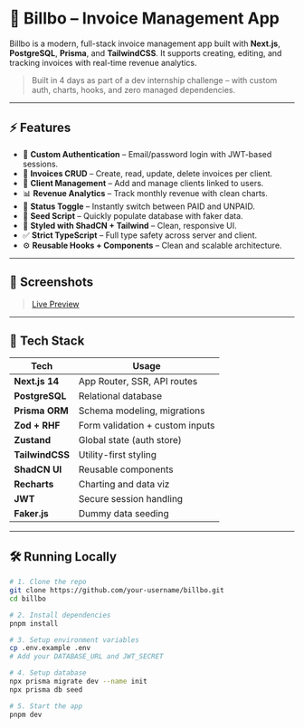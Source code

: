 # 🧾 Billbo – Invoice Management App

Billbo is a modern, full-stack invoice management app built with **Next.js**, **PostgreSQL**, **Prisma**, and **TailwindCSS**. It supports creating, editing, and tracking invoices with real-time revenue analytics.

> Built in 4 days as part of a dev internship challenge – with custom auth, charts, hooks, and zero managed dependencies.

---

## ⚡ Features

* 🔐 **Custom Authentication** – Email/password login with JWT-based sessions.
* 📄 **Invoices CRUD** – Create, read, update, delete invoices per client.
* 👥 **Client Management** – Add and manage clients linked to users.
* 📊 **Revenue Analytics** – Track monthly revenue with clean charts.
* 🚦 **Status Toggle** – Instantly switch between PAID and UNPAID.
* 📁 **Seed Script** – Quickly populate database with faker data.
* 💅 **Styled with ShadCN + Tailwind** – Clean, responsive UI.
* ✅ **Strict TypeScript** – Full type safety across server and client.
* ⚙️ **Reusable Hooks + Components** – Clean and scalable architecture.

---

## 📸 Screenshots

> [Live Preview](https://bilboo.vercel.app/)

---

## 🧠 Tech Stack

| Tech            | Usage                           |
| --------------- | ------------------------------- |
| **Next.js 14**  | App Router, SSR, API routes     |
| **PostgreSQL**  | Relational database             |
| **Prisma ORM**  | Schema modeling, migrations     |
| **Zod + RHF**   | Form validation + custom inputs |
| **Zustand**     | Global state (auth store)       |
| **TailwindCSS** | Utility-first styling           |
| **ShadCN UI**   | Reusable components             |
| **Recharts**    | Charting and data viz           |
| **JWT**         | Secure session handling         |
| **Faker.js**    | Dummy data seeding              |

---

## 🛠️ Running Locally

```bash
# 1. Clone the repo
git clone https://github.com/your-username/billbo.git
cd billbo

# 2. Install dependencies
pnpm install

# 3. Setup environment variables
cp .env.example .env
# Add your DATABASE_URL and JWT_SECRET

# 4. Setup database
npx prisma migrate dev --name init
npx prisma db seed

# 5. Start the app
pnpm dev
```
